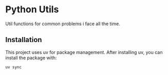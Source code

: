 # Python Utils

Util functions for common problems i face all the time.

## Installation

This project uses uv for package management. After installing uv, you can install the package with:

```bash
uv sync
```
